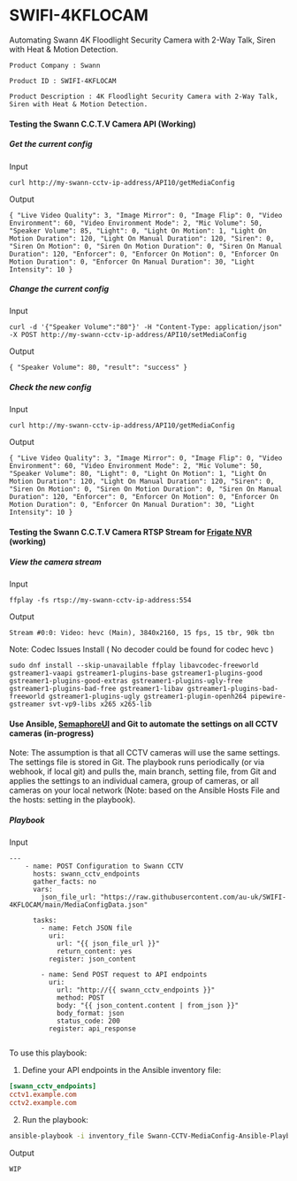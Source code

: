 # SWIFI-4KFLOCAM
 Automating Swann 4K Floodlight Security Camera with 2-Way Talk, Siren with Heat &amp; Motion Detection.

    Product Company : Swann

    Product ID : SWIFI-4KFLOCAM

    Product Description : 4K Floodlight Security Camera with 2-Way Talk, Siren with Heat & Motion Detection.

#### Testing the Swann C.C.T.V Camera API (Working)

##### Get the current config

Input
```
curl http://my-swann-cctv-ip-address/API10/getMediaConfig
```

Output
```
{ "Live Video Quality": 3, "Image Mirror": 0, "Image Flip": 0, "Video Environment": 60, "Video Environment Mode": 2, "Mic Volume": 50, "Speaker Volume": 85, "Light": 0, "Light On Motion": 1, "Light On Motion Duration": 120, "Light On Manual Duration": 120, "Siren": 0, "Siren On Motion": 0, "Siren On Motion Duration": 0, "Siren On Manual Duration": 120, "Enforcer": 0, "Enforcer On Motion": 0, "Enforcer On Motion Duration": 0, "Enforcer On Manual Duration": 30, "Light Intensity": 10 }
```

##### Change the current config

Input
```
curl -d '{"Speaker Volume":"80"}' -H "Content-Type: application/json" -X POST http://my-swann-cctv-ip-address/API10/setMediaConfig
```

Output
```
{ "Speaker Volume": 80, "result": "success" }
```

##### Check the new config

Input
```
curl http://my-swann-cctv-ip-address/API10/getMediaConfig
```

Output
```
{ "Live Video Quality": 3, "Image Mirror": 0, "Image Flip": 0, "Video Environment": 60, "Video Environment Mode": 2, "Mic Volume": 50, "Speaker Volume": 80, "Light": 0, "Light On Motion": 1, "Light On Motion Duration": 120, "Light On Manual Duration": 120, "Siren": 0, "Siren On Motion": 0, "Siren On Motion Duration": 0, "Siren On Manual Duration": 120, "Enforcer": 0, "Enforcer On Motion": 0, "Enforcer On Motion Duration": 0, "Enforcer On Manual Duration": 30, "Light Intensity": 10 }
```

#### Testing the Swann C.C.T.V Camera RTSP Stream for [Frigate NVR](https://github.com/blakeblackshear/frigate) (working)

##### View the camera stream

Input
```
ffplay -fs rtsp://my-swann-cctv-ip-address:554
```

Output
```
Stream #0:0: Video: hevc (Main), 3840x2160, 15 fps, 15 tbr, 90k tbn
```

Note: Codec Issues Install ( No decoder could be found for codec hevc )

```
sudo dnf install --skip-unavailable ffplay libavcodec-freeworld gstreamer1-vaapi gstreamer1-plugins-base gstreamer1-plugins-good gstreamer1-plugins-good-extras gstreamer1-plugins-ugly-free gstreamer1-plugins-bad-free gstreamer1-libav gstreamer1-plugins-bad-freeworld gstreamer1-plugins-ugly gstreamer1-plugin-openh264 pipewire-gstreamer svt-vp9-libs x265 x265-lib

```

#### Use Ansible, [SemaphoreUI](https://github.com/semaphoreui/semaphore) and Git to automate the settings on all CCTV cameras (in-progress)

Note: The assumption is that all CCTV cameras will use the same settings. The settings file is stored in Git. The playbook runs periodically (or via webhook, if local git) and pulls the, main branch, setting file, from Git and applies the settings to an individual camera, group of cameras, or all cameras on your local network (Note: based on the Ansible Hosts File and the hosts: setting in the playbook).

##### Playbook

Input

```
---
    - name: POST Configuration to Swann CCTV
      hosts: swann_cctv_endpoints
      gather_facts: no
      vars:
        json_file_url: "https://raw.githubusercontent.com/au-uk/SWIFI-4KFLOCAM/main/MediaConfigData.json"
    
      tasks:
        - name: Fetch JSON file
          uri:
            url: "{{ json_file_url }}"
            return_content: yes
          register: json_content
    
        - name: Send POST request to API endpoints
          uri:
            url: "http://{{ swann_cctv_endpoints }}"
            method: POST
            body: "{{ json_content.content | from_json }}"
            body_format: json
            status_code: 200
          register: api_response
        
```
To use this playbook:

1. Define your API endpoints in the Ansible inventory file:

```ini
[swann_cctv_endpoints]
cctv1.example.com
cctv2.example.com
```

2. Run the playbook:

```bash
ansible-playbook -i inventory_file Swann-CCTV-MediaConfig-Ansible-Playbook.yml
```

Output

```
WIP
```